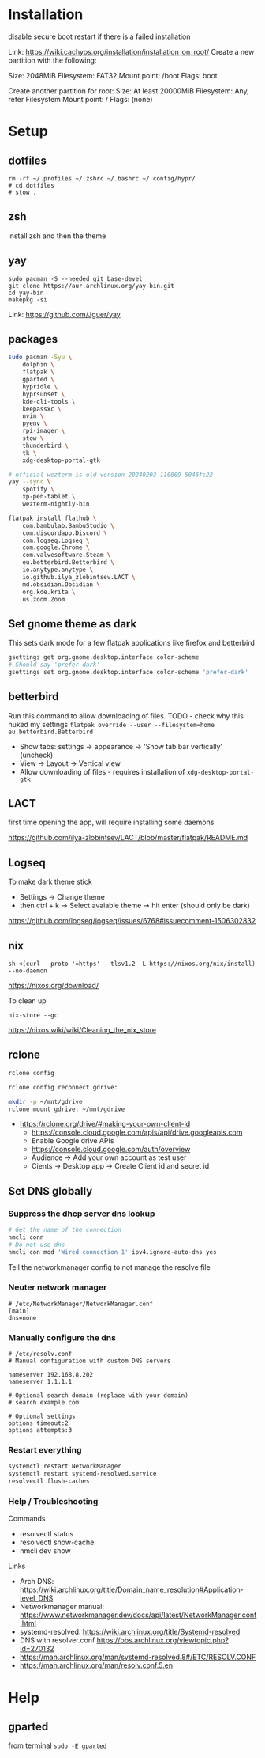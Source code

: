 # Installation


disable secure boot
restart if there is a failed installation



Link: https://wiki.cachyos.org/installation/installation_on_root/
Create a new partition with the following:

Size: 2048MiB
Filesystem: FAT32
Mount point: /boot
Flags: boot

Create another partition for root:
Size: At least 20000MiB
Filesystem: Any, refer Filesystem
Mount point: /
Flags: (none)

# Setup

## dotfiles

```shell
rm -rf ~/.profiles ~/.zshrc ~/.bashrc ~/.config/hypr/
# cd dotfiles
# stow .
````

## zsh

install zsh and then the theme

## yay

```shell
sudo pacman -S --needed git base-devel
git clone https://aur.archlinux.org/yay-bin.git
cd yay-bin
makepkg -si
```

Link: https://github.com/Jguer/yay

## packages

```sh
sudo pacman -Syu \
    dolphin \
    flatpak \
    gparted \
    hypridle \
    hyprsunset \
    kde-cli-tools \
    keepassxc \
    nvim \
    pyenv \
    rpi-imager \
    stow \
    thunderbird \
    tk \
    xdg-desktop-portal-gtk

# official wezterm is old version 20240203-110809-5046fc22
yay --sync \
    spotify \
    xp-pen-tablet \
    wezterm-nightly-bin

flatpak install flathub \
    com.bambulab.BambuStudio \
    com.discordapp.Discord \
    com.logseq.Logseq \
    com.google.Chrome \
    com.valvesoftware.Steam \
    eu.betterbird.Betterbird \
    io.anytype.anytype \
    io.github.ilya_zlobintsev.LACT \
    md.obsidian.Obsidian \
    org.kde.krita \
    us.zoom.Zoom
```

## Set gnome theme as dark

This sets dark mode for a few flatpak applications like firefox and betterbird

```sh
gsettings get org.gnome.desktop.interface color-scheme
# Should say 'prefer-dark'
gsettings set org.gnome.desktop.interface color-scheme 'prefer-dark'
```

## betterbird

Run this command to allow downloading of files. TODO - check why this nuked my settings
`flatpak override --user --filesystem=home eu.betterbird.Betterbird`

- Show tabs: settings -> appearance -> 'Show tab bar vertically' (uncheck)
- View -> Layout -> Vertical view
- Allow downloading of files - requires installation of `xdg-desktop-portal-gtk`

## LACT

first time opening the app, will require installing some daemons

https://github.com/ilya-zlobintsev/LACT/blob/master/flatpak/README.md

## Logseq

To make dark theme stick 

- Settings -> Change theme
- then ctrl + k -> Select avaiable theme -> hit enter (should only be dark)

https://github.com/logseq/logseq/issues/6768#issuecomment-1506302832


## nix

```shell
sh <(curl --proto '=https' --tlsv1.2 -L https://nixos.org/nix/install) --no-daemon
```

https://nixos.org/download/

To clean up

```shell
nix-store --gc
```

https://nixos.wiki/wiki/Cleaning_the_nix_store

## rclone

```sh
rclone config

rclone config reconnect gdrive:

mkdir -p ~/mnt/gdrive
rclone mount gdrive: ~/mnt/gdrive
```

- https://rclone.org/drive/#making-your-own-client-id
    - https://console.cloud.google.com/apis/api/drive.googleapis.com
    - Enable Google drive APIs
    - https://console.cloud.google.com/auth/overview
    - Audience -> Add your own account as test user
    - Cients -> Desktop app -> Create Client id and secret id


## Set DNS globally

### Suppress the dhcp server dns lookup

```sh
# Get the name of the connection
nmcli conn
# Do not use dns
nmcli con mod 'Wired connection 1' ipv4.ignore-auto-dns yes
```

Tell the networkmanager config to not manage the resolve file

### Neuter network manager

```
# /etc/NetworkManager/NetworkManager.conf
[main]
dns=none
```

### Manually configure the dns

```
# /etc/resolv.conf
# Manual configuration with custom DNS servers

nameserver 192.168.8.202
nameserver 1.1.1.1

# Optional search domain (replace with your domain)
# search example.com

# Optional settings
options timeout:2
options attempts:3
```

### Restart everything

```sh
systemctl restart NetworkManager
systemctl restart systemd-resolved.service
resolvectl flush-caches
```

### Help / Troubleshooting

Commands
- resolvectl status
- resolvectl show-cache
- nmcli dev show

Links
- Arch DNS: https://wiki.archlinux.org/title/Domain_name_resolution#Application-level_DNS
- Networkmanager manual: https://www.networkmanager.dev/docs/api/latest/NetworkManager.conf.html
- systemd-resolved: https://wiki.archlinux.org/title/Systemd-resolved
- DNS with resolver.conf https://bbs.archlinux.org/viewtopic.php?id=270132
- https://man.archlinux.org/man/systemd-resolved.8#/ETC/RESOLV.CONF
- https://man.archlinux.org/man/resolv.conf.5.en

# Help

## gparted

from terminal `sudo -E gparted`

